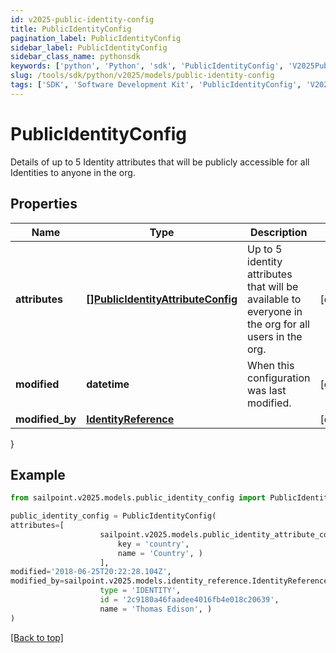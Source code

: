 ```yaml
---
id: v2025-public-identity-config
title: PublicIdentityConfig
pagination_label: PublicIdentityConfig
sidebar_label: PublicIdentityConfig
sidebar_class_name: pythonsdk
keywords: ['python', 'Python', 'sdk', 'PublicIdentityConfig', 'V2025PublicIdentityConfig'] 
slug: /tools/sdk/python/v2025/models/public-identity-config
tags: ['SDK', 'Software Development Kit', 'PublicIdentityConfig', 'V2025PublicIdentityConfig']
---
```


# PublicIdentityConfig

Details of up to 5 Identity attributes that will be publicly accessible for all Identities to anyone in the org.

## Properties

Name | Type | Description | Notes
------------ | ------------- | ------------- | -------------
**attributes** | [**[]PublicIdentityAttributeConfig**](public-identity-attribute-config) | Up to 5 identity attributes that will be available to everyone in the org for all users in the org. | [optional] 
**modified** | **datetime** | When this configuration was last modified. | [optional] 
**modified_by** | [**IdentityReference**](identity-reference) |  | [optional] 
}

## Example

```python
from sailpoint.v2025.models.public_identity_config import PublicIdentityConfig

public_identity_config = PublicIdentityConfig(
attributes=[
                    sailpoint.v2025.models.public_identity_attribute_config.PublicIdentityAttributeConfig(
                        key = 'country', 
                        name = 'Country', )
                    ],
modified='2018-06-25T20:22:28.104Z',
modified_by=sailpoint.v2025.models.identity_reference.IdentityReference(
                    type = 'IDENTITY', 
                    id = '2c9180a46faadee4016fb4e018c20639', 
                    name = 'Thomas Edison', )
)

```
[[Back to top]](#) 


